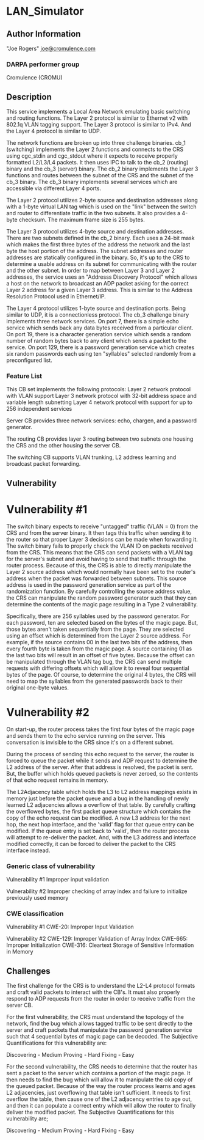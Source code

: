 # LAN_Simulator

## Author Information

"Joe Rogers" <joe@cromulence.com>

### DARPA performer group
Cromulence (CROMU)

## Description
This service implements a Local Area Network emulating basic switching and routing functions.  The Layer 2 protocol is similar to Ethernet v2 with 802.1q VLAN tagging support.  The Layer 3 protocol is similar to IPv4.  And the Layer 4 protocol is similar to UDP.  

The network functions are broken up into three challenge binaries.  cb_1 (switching) implements the Layer 2 functions and connects to the CRS using cgc_stdin and cgc_stdout where it expects to receive properly formatted L2/L3/L4 packets.  It then uses IPC to talk to the cb_2 (routing) binary and the cb_3 (server) binary.  The cb_2 binary implements the Layer 3 functions and routes between the subnet of the CRS and the subnet of the cb_3 binary.  The cb_3 binary implements several services which are accessible via different Layer 4 ports.

The Layer 2 protocol utilizes 2-byte source and destination addresses along with a 1-byte virtual LAN tag which is used on the "link" between the switch and router to differentiate traffic in the two subnets. It also provides a 4-byte checksum.  The maximum frame size is 255 bytes.

The Layer 3 protocol utilizes 4-byte source and destination addresses.  There are two subnets defined in the cb_2 binary.  Each uses a 24-bit mask which makes the first three bytes of the address the network and the last byte the host portion of the address.  The subnet addresses and router addresses are statically configured in the binary.  So, it's up to the CRS to determine a usable address on its subnet for communicating with the router and the other subnet.  In order to map between Layer 3 and Layer 2 addresses, the service uses an "Addresss Discovery Protocol" which allows a host on the network to broadcast an ADP packet asking for the correct Layer 2 address for a given Layer 3 address.  This is similar to the Address Resolution Protocol used in Ethernet/IP.  

The Layer 4 protocol utilizes 1-byte source and destination ports.  Being similar to UDP, it is a connectionless protocol.  The cb_3 challenge binary implements three network services.  On port 7, there is a simple echo service which sends back any data bytes received from a particular client.  On port 19, there is a character generation service which sends a random number of random bytes back to any client which sends a packet to the service.  On port 129, there is a password generation service which creates six random passwords each using ten "syllables" selected randomly from a preconfigured list.

### Feature List
This CB set implements the following protocols:
Layer 2 network protocol with VLAN support
Layer 3 network protocol with 32-bit address space and variable length subnetting
Layer 4 network protocol with support for up to 256 independent services

Server CB provides three network services: echo, chargen, and a password generator.

The routing CB provides layer 3 routing between two subnets one housing the CRS and the other housing the server CB.

The switching CB supports VLAN trunking, L2 address learning and broadcast packet forwarding.

## Vulnerability

# Vulnerability #1
The switch binary expects to receive "untagged" traffic (VLAN = 0) from the CRS and from the server binary.  It then tags this traffic when sending it to the router so that proper Layer 3 decisions can be made when forwarding it.  The switch binary fails to properly check the VLAN ID on packets received from the CRS.  This means that the CRS can send packets with a VLAN tag for the server's subnet and avoid having to send that traffic through the router process.  Because of this, the CRS is able to directly manipulate the Layer 2 source address which would normally have been set to the router's address when the packet was forwarded between subnets.  This source address is used in the password generation service as part of the randomization function.  By carefully controlling the source address value, the CRS can manipulate the random password generator such that they can determine the contents of the magic page resulting in a Type 2 vulnerability.

Specifically, there are 256 syllables used by the password generator.  For each password, ten are selected based on the bytes of the magic page.  But, those bytes aren't taken sequentially from the page.  They are selected using an offset which is determined from the Layer 2 source address.  For example, if the source contains 00 in the last two bits of the address, then every fourth byte is taken from the magic page.  A source containing 01 as the last two bits will result in an offset of five bytes.  Because the offset can be manipulated through the VLAN tag bug, the CRS can send multiple requests with differing offsets which will allow it to reveal four sequential bytes of the page.  Of course, to determine the original 4 bytes, the CRS will need to map the syllables from the generated passwords back to their original one-byte values.

# Vulnerability #2
On start-up, the router process takes the first four bytes of the magic page and sends them to the echo service running on the server.  This conversation is invisible to the CRS since it's on a different subnet.  

During the process of sending this echo request to the server, the router is forced to queue the packet while it sends and ADP request to determine the L2 address of the server.  After that address is resolved, the packet is sent.  But, the buffer which holds queued packets is never zeroed, so the contents of that echo request remains in memory.

The L2Adjacency table which holds the L3 to L2 address mappings exists in memory just before the packet queue and a bug in the handling of newly learned L2 adjacencies allows a overflow of that table.  By carefully crafting the overflowed bytes, the first packet queue structure which contains the copy of the echo request can be modified.  A new L3 address for the next hop, the next hop interface, and the 'valid' flag for that queue entry can be modified.  If the queue entry is set back to 'valid', then the router process will attempt to re-deliver the packet.  And, with the L3 address and interface modified correctly, it can be forced to deliver the packet to the CRS interface instead.

### Generic class of vulnerability
Vulnerability #1
Improper input validation

Vulnerability #2
Improper checking of array index and failure to initialize previously used memory

### CWE classification
Vulnerability #1
CWE-20: Improper Input Validation

Vulnerability #2
CWE-129: Improper Validation of Array Index
CWE-665: Improper Initialization
CWE-316: Cleartext Storage of Sensitive Information in Memory


## Challenges
The first challenge for the CRS is to understand the L2-L4 protocol formats and craft valid packets to interact with the CB's.  It must also properly respond to ADP requests from the router in order to receive traffic from the server CB.  

For the first vulnerability, the CRS must understand the topology of the network, find the bug which allows tagged traffic to be sent directly to the server and craft packets that manipulate the password generation service such that 4 sequential bytes of magic page can be decoded.  The Subjective Quantifications for this vulnerability are:

Discovering - Medium
Proving - Hard
Fixing - Easy

For the second vulnerability, the CRS needs to determine that the router has sent a packet to the server which contains a portion of the magic page.  It then needs to find the bug which will allow it to manipulate the old copy of the queued packet.  Because of the way the router process learns and ages L2 adjacencies, just overflowing that table isn't sufficient.  It needs to first overflow the table, then cause one of the L2 adjacency entries to age out, and then it can populate a correct entry which will allow the router to finally deliver the modified packet.  The Subjective Quantifications for this vulnerability are;

Discovering - Medium
Proving - Hard
Fixing - Easy
